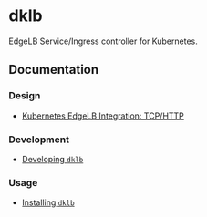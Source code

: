# dklb

EdgeLB Service/Ingress controller for Kubernetes.

## Documentation

### Design

* [Kubernetes EdgeLB Integration: TCP/HTTP]

### Development

* [Developing `dklb`]

### Usage

* [Installing `dklb`]

[Kubernetes EdgeLB Integration: TCP/HTTP]: https://docs.google.com/document/d/1GJ69z7Akv92Uacek4eBli4gkzTexJovxftJmpHHKHW4/edit?ts=5be31a72#heading=h.9n3t4u3mgssh
[Developing `dklb`]: docs/development/00-developing.adoc
[Installing `dklb`]: docs/usage/00-installing.adoc
